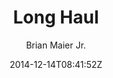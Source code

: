 ---
title: "Long Haul"
github: https://github.com/brianmaierjr/long-haul
demo: http://brianmaierjr.com/long-haul/
author: Brian Maier Jr.
ssg:
  - Jekyll
cms:
  - No Cms
date: 2014-12-14T08:41:52Z
github_branch: master
description: "A minimal, type-focused Jekyll theme."
---